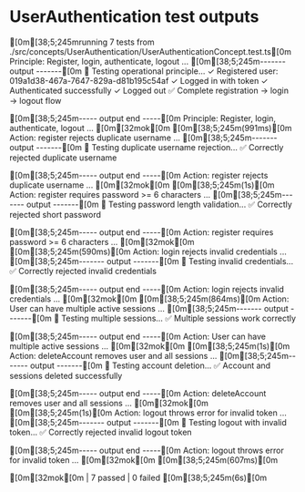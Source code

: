 # UserAuthentication test outputs

[0m[38;5;245mrunning 7 tests from ./src/concepts/UserAuthentication/UserAuthenticationConcept.test.ts[0m
Principle: Register, login, authenticate, logout ...
[0m[38;5;245m------- output -------[0m
📝 Testing operational principle...
  ✓ Registered user: 019a1d38-467a-7647-829a-d81b195c54af
  ✓ Logged in with token
  ✓ Authenticated successfully
  ✓ Logged out
✅ Complete registration → login → logout flow

[0m[38;5;245m----- output end -----[0m
Principle: Register, login, authenticate, logout ... [0m[32mok[0m [0m[38;5;245m(991ms)[0m
Action: register rejects duplicate username ...
[0m[38;5;245m------- output -------[0m
📝 Testing duplicate username rejection...
✅ Correctly rejected duplicate username

[0m[38;5;245m----- output end -----[0m
Action: register rejects duplicate username ... [0m[32mok[0m [0m[38;5;245m(1s)[0m
Action: register requires password >= 6 characters ...
[0m[38;5;245m------- output -------[0m
📝 Testing password length validation...
✅ Correctly rejected short password

[0m[38;5;245m----- output end -----[0m
Action: register requires password >= 6 characters ... [0m[32mok[0m [0m[38;5;245m(590ms)[0m
Action: login rejects invalid credentials ...
[0m[38;5;245m------- output -------[0m
📝 Testing invalid credentials...
✅ Correctly rejected invalid credentials

[0m[38;5;245m----- output end -----[0m
Action: login rejects invalid credentials ... [0m[32mok[0m [0m[38;5;245m(864ms)[0m
Action: User can have multiple active sessions ...
[0m[38;5;245m------- output -------[0m
📝 Testing multiple sessions...
✅ Multiple sessions work correctly

[0m[38;5;245m----- output end -----[0m
Action: User can have multiple active sessions ... [0m[32mok[0m [0m[38;5;245m(1s)[0m
Action: deleteAccount removes user and all sessions ...
[0m[38;5;245m------- output -------[0m
📝 Testing account deletion...
✅ Account and sessions deleted successfully

[0m[38;5;245m----- output end -----[0m
Action: deleteAccount removes user and all sessions ... [0m[32mok[0m [0m[38;5;245m(1s)[0m
Action: logout throws error for invalid token ...
[0m[38;5;245m------- output -------[0m
📝 Testing logout with invalid token...
✅ Correctly rejected invalid logout token

[0m[38;5;245m----- output end -----[0m
Action: logout throws error for invalid token ... [0m[32mok[0m [0m[38;5;245m(607ms)[0m

[0m[32mok[0m | 7 passed | 0 failed [0m[38;5;245m(6s)[0m

